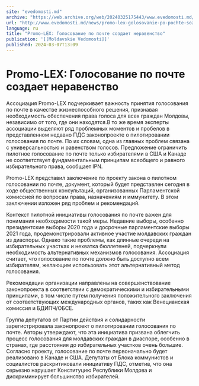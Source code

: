 ```yaml
---
site: "evedomosti.md"
archive: "https://web.archive.org/web/20240325175443/www.evedomosti.md/news/promo-lex-golosovanie-po-pochte-sozdaet-neravenstvo"
url: "http://www.evedomosti.md/news/promo-lex-golosovanie-po-pochte-sozdaet-neravenstvo"
language: ru
title: "Promo-LEX: Голосование по почте создает неравенство"
publication: '[[Moldavskie Vedomosti]]'
published: 2024-03-07T13:09
---
```


# Promo-LEX: Голосование по почте создает неравенство

Ассоциация Promo-LEX подчеркивает важность принятия голосования по почте в качестве жизнеспособного решения, признавая необходимость обеспечения права голоса для всех граждан Молдовы, независимо от того, где они находятся.В то же время эксперты ассоциации выделяют ряд проблемных моментов и пробелов в представленном недавно ПДС законопроекте о пилотировании голосования по почте. По их словам, одна из главных проблем связана с универсальностью и равенством голосов. Предложение ограничить пилотное голосование по почте только избирателями в США и Канаде не соответствует фундаментальным принципам всеобщего и равного избирательного права, сообщает IPN.

Promo-LEX представил заключение по проекту закона о пилотном голосовании по почте, документ, который будет представлен сегодня в ходе общественных консультаций, организованных Парламентской комиссией по вопросам права, назначениям и иммунитету. В этом заключении изложен ряд проблем и рекомендаций.

Контекст пилотной инициативы голосования по почте важен для понимания необходимости такой меры. Недавние выборы, особенно президентские выборы 2020 года и досрочные парламентские выборы 2021 года, продемонстрировали активное участие молдавских граждан из диаспоры. Однако такие проблемы, как длинные очереди на избирательных участках и нехватка бюллетеней, подчеркнули необходимость альтернативных механизмов голосования. Ассоциация считает, что голосование по почте должно быть доступно всем избирателям, желающим использовать этот альтернативный метод голосования.

Рекомендации организации направлены на совершенствование законопроекта в соответствии с демократическими и избирательными принципами, в том числе путем получения положительного заключения от соответствующих международных органов, таких как Венецианская комиссия и БДИПЧ/ОБСЕ.

Группа депутатов от Партии действия и солидарности зарегистрировала законопроект о пилотировании голосования по почте. Авторы утверждают, что эта инициатива призвана облегчить процесс голосования для молдавских граждан в диаспоре, особенно в странах, где расстояния до избирательных участков очень большие. Согласно проекту, голосование по почте первоначально будет реализовано в Канаде и США. Депутаты от Блока коммунистов и социалистов раскритиковали инициативу ПДС, отметив, что она серьезно нарушает Конституцию Республики Молдова и дискриминирует большинство избирателей.